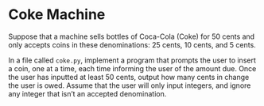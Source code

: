 # Coke Machine

Suppose that a machine sells bottles of Coca-Cola (Coke) for 50 cents and only accepts coins in these denominations: 25 cents, 10 cents, and 5 cents.

In a file called `coke.py`, implement a program that prompts the user to insert a coin, one at a time, each time informing the user of the amount due. Once the user has inputted at least 50 cents, output how many cents in change the user is owed. Assume that the user will only input integers, and ignore any integer that isn’t an accepted denomination.
